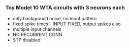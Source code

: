 ### Toy Model 10 WTA circuits with 3 neurons each

* only background noise, no input pattern
* fixed spike times - INPUT FIXED, output spikes also
* multiple input channels
* NO RECURRENT CONN
* STP disabled